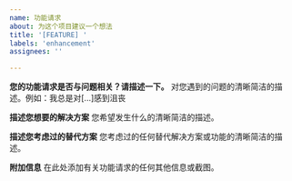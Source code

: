 ```yaml
---
name: 功能请求
about: 为这个项目建议一个想法
title: '[FEATURE] '
labels: 'enhancement'
assignees: ''

---
```


**您的功能请求是否与问题相关？请描述一下。**
对您遇到的问题的清晰简洁的描述。例如：我总是对[...]感到沮丧

**描述您想要的解决方案**
您希望发生什么的清晰简洁的描述。

**描述您考虑过的替代方案**
您考虑过的任何替代解决方案或功能的清晰简洁的描述。

**附加信息**
在此处添加有关功能请求的任何其他信息或截图。